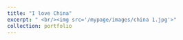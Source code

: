 ```yaml
---
title: "I love China"
excerpt: " <br/><img src='/mypage/images/china 1.jpg'>"
collection: portfolio
---
```

